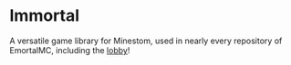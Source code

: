# Immortal

A versatile game library for Minestom, used in nearly every repository of EmortalMC, including the [lobby](https://github.com/EmortalMC/LobbyExtension/blob/main/src/main/kotlin/dev/emortal/lobby/games/LobbyGame.kt)!
